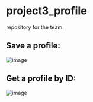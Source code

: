 # project3_profile
repository for the team

## Save a profile:
![image](https://user-images.githubusercontent.com/93163143/147494751-e612c7af-c5d8-4889-bfd7-39c904da869d.png)

## Get a profile by ID:
![image](https://user-images.githubusercontent.com/93163143/147494796-8e2e05d4-4bb5-417b-8066-2fc10450fe6d.png)






